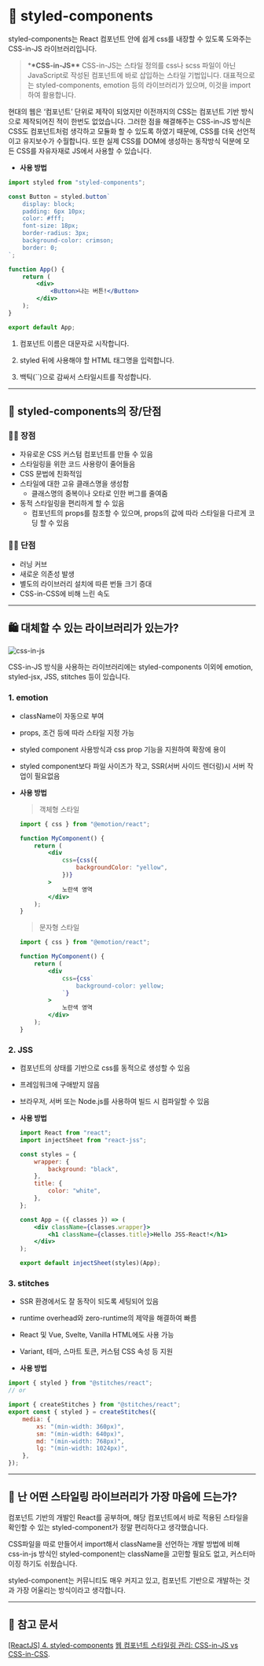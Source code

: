 # 🎀 styled-components

styled-components는 React 컴포넌트 안에 쉽게 css를 내장할 수 있도록 도와주는 CSS-in-JS 라이브러리입니다.

> \***\*CSS-in-JS\*\***
> CSS-in-JS는 스타일 정의를 css나 scss 파일이 아닌 JavaScript로 작성된 컴포넌트에 바로 삽입하는 스타일 기법입니다. 대표적으로는 styled-components, emotion 등의 라이브러리가 있으며, 이것을 import하여 활용합니다.

현대의 웹은 ‘컴포넌트’ 단위로 제작이 되었지만 이전까지의 CSS는 컴포넌트 기반 방식으로 제작되어진 적이 한번도 없었습니다. 그러한 점을 해결해주는 CSS-in-JS 방식은 CSS도 컴포넌트처럼 생각하고 모듈화 할 수 있도록 하였기 때문에, CSS를 더욱 선언적이고 유지보수가 수월합니다. 또한 실제 CSS를 DOM에 생성하는 동작방식 덕분에 모든 CSS를 자유자재로 JS에서 사용할 수 있습니다.

-   **사용 방법**

```jsx
import styled from "styled-components";

const Button = styled.button`
    display: block;
    padding: 6px 10px;
    color: #fff;
    font-size: 18px;
    border-radius: 3px;
    background-color: crimson;
    border: 0;
`;

function App() {
    return (
        <div>
            <Button>나는 버튼!</Button>
        </div>
    );
}

export default App;
```

1. 컴포넌트 이름은 대문자로 시작합니다.

2. styled 뒤에 사용해야 할 HTML 태그명을 입력합니다.

3. 백틱(``)으로 감싸서 스타일시트를 작성합니다.

---

## 🎈 styled-components의 장/단점

### 👍🏻 장점

-   자유로운 CSS 커스텀 컴포넌트를 만들 수 있음
-   스타일링을 위한 코드 사용량이 줄어들음
-   CSS 문법에 친화적임
-   스타일에 대한 고유 클래스명을 생성함
    -   클래스명의 중복이나 오타로 인한 버그를 줄여줌
-   동적 스타일링을 편리하게 할 수 있음
    -   컴포넌트의 props를 참조할 수 있으며, props의 값에 따라 스타일을 다르게 코딩 할 수 있음

### 👎🏻 단점

-   러닝 커브
-   새로운 의존성 발생
-   별도의 라이브러리 설치에 따른 번들 크기 증대
-   CSS-in-CSS에 비해 느린 속도

---

## 🛍 대체할 수 있는 라이브러리가 있는가?

![css-in-js](https://user-images.githubusercontent.com/73213437/199598779-bd463256-c7c9-47f4-985f-1edc22269775.png)

CSS-in-JS 방식을 사용하는 라이브러리에는 styled-components 이외에 emotion, styled-jsx, JSS, stitches 등이 있습니다.

### 1. emotion

-   className이 자동으로 부여
-   props, 조건 등에 따라 스타일 지정 가능
-   styled component 사용방식과 css prop 기능을 지원하여 확장에 용이
-   styled component보다 파일 사이즈가 작고, SSR(서버 사이드 렌더링)시 서버 작업이 필요없음

-   **사용 방법**

    > 객체형 스타일

    ```jsx
    import { css } from "@emotion/react";

    function MyComponent() {
        return (
            <div
                css={css({
                    backgroundColor: "yellow",
                })}
            >
                노란색 영역
            </div>
        );
    }
    ```

    > 문자형 스타일

    ```jsx
    import { css } from "@emotion/react";

    function MyComponent() {
        return (
            <div
                css={css`
                    background-color: yellow;
                `}
            >
                노란색 영역
            </div>
        );
    }
    ```

### 2. JSS

-   컴포넌트의 상태를 기반으로 css를 동적으로 생성할 수 있음
-   프레임워크에 구애받지 않음
-   브라우저, 서버 또는 Node.js를 사용하여 빌드 시 컴파일할 수 있음

-   **사용 방법**

    ```jsx
    import React from "react";
    import injectSheet from "react-jss";

    const styles = {
        wrapper: {
            background: "black",
        },
        title: {
            color: "white",
        },
    };

    const App = ({ classes }) => (
        <div className={classes.wrapper}>
            <h1 className={classes.title}>Hello JSS-React!</h1>
        </div>
    );

    export default injectSheet(styles)(App);
    ```

### 3. stitches

-   SSR 환경에서도 잘 동작이 되도록 세팅되어 있음
-   runtime overhead와 zero-runtime의 제약을 해결하여 빠름
-   React 및 Vue, Svelte, Vanilla HTML에도 사용 가능
-   Variant, 테마, 스마트 토큰, 커스텀 CSS 속성 등 지원

-   **사용 방법**

```jsx
import { styled } from "@stitches/react";
// or

import { createStitches } from "@stitches/react";
export const { styled } = createStitches({
    media: {
        xs: "(min-width: 360px)",
        sm: "(min-width: 640px)",
        md: "(min-width: 768px)",
        lg: "(min-width: 1024px)",
    },
});
```

---

## 🎁 난 어떤 스타일링 라이브러리가 가장 마음에 드는가?

컴포넌트 기반의 개발인 React를 공부하며, 해당 컴포넌트에서 바로 적용된 스타일을 확인할 수 있는 styled-component가 정말 편리하다고 생각했습니다.

CSS파일을 따로 만들어서 import해서 className을 선언하는 개발 방법에 비해 css-in-js 방식인 styled-component는 className을 고민할 필요도 없고, 커스터마이징 하기도 쉬웠습니다.

styled-component는 커뮤니티도 매우 커지고 있고, 컴포넌트 기반으로 개발하는 것과 가장 어울리는 방식이라고 생각합니다.

---

## 📝 참고 문서

[[ReactJS] 4. styled-components](https://nykim.work/107)
[웹 컴포넌트 스타일링 관리: CSS-in-JS vs CSS-in-CSS](https://s-core.co.kr/insight/view/%EC%9B%B9-%EC%BB%B4%ED%8F%AC%EB%84%8C%ED%8A%B8-%EC%8A%A4%ED%83%80%EC%9D%BC%EB%A7%81-%EA%B4%80%EB%A6%AC-css-in-js-vs-css-in-css/#:~:text=%EB%8B%A8%EC%A0%90%EC%9C%BC%EB%A1%9C%EB%8A%94%20%EB%9F%AC%EB%8B%9D%20%EC%BB%A4%EB%B8%8C,CSS%20%EB%AC%B8%EB%B2%95%EC%97%90%20%EC%B9%9C%ED%99%94%EC%A0%81%EC%9D%B4%EB%8B%A4).

